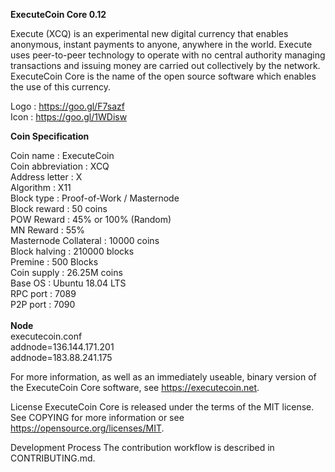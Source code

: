 <b>ExecuteCoin Core 0.12</b>

Execute (XCQ) is an experimental new digital currency that enables anonymous, instant payments to anyone, anywhere in the world. Execute uses peer-to-peer technology to operate with no central authority managing transactions and issuing money are carried out collectively by the network. ExecuteCoin Core is the name of the open source software which enables the use of this currency.

Logo : https://goo.gl/F7sazf</br>
Icon : https://goo.gl/1WDisw</br>

<b>Coin Specification</b></br>

Coin name : ExecuteCoin</br>
Coin abbreviation	: XCQ</br>
Address letter : X</br>
Algorithm : X11</br>
Block type : Proof-of-Work / Masternode</br>
Block reward : 50 coins</br>
POW Reward : 45% or 100% (Random)</br>
MN Reward : 55%</br>
Masternode Collateral : 10000 coins</br>
Block halving :	210000 blocks</br>
Premine : 500 Blocks</br>
Coin supply : 26.25M coins</br>
Base OS : Ubuntu 18.04 LTS</br>
RPC port : 7089</br>
P2P port : 7090</br>
</br>
<b>Node</b></br>
executecoin.conf</br>
addnode=136.144.171.201</br>
addnode=183.88.241.175</br>

For more information, as well as an immediately useable, binary version of the ExecuteCoin Core software, see https://executecoin.net.

License
ExecuteCoin Core is released under the terms of the MIT license. See COPYING for more information or see https://opensource.org/licenses/MIT.

Development Process
The contribution workflow is described in CONTRIBUTING.md.
